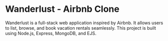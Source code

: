 # Wanderlust - Airbnb Clone
Wanderlust is a full-stack web application inspired by Airbnb. It allows users to list, browse, and book vacation rentals seamlessly. This project is built using Node.js, Express, MongoDB, and EJS.
